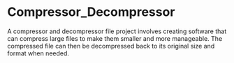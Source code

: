 # Compressor_Decompressor
A compressor and decompressor file project involves creating software that can compress large files to make them smaller and more manageable.
The compressed file can then be decompressed back to its original size and format when needed.
